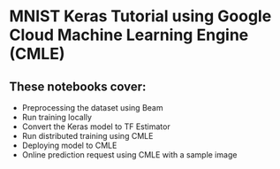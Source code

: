 # MNIST Keras Tutorial using Google Cloud Machine Learning Engine (CMLE)


## These notebooks cover:
* Preprocessing the dataset using Beam 
* Run training locally
* Convert the Keras model to TF Estimator
* Run distributed training using CMLE
* Deploying model to CMLE
* Online prediction request using CMLE with a sample image 

